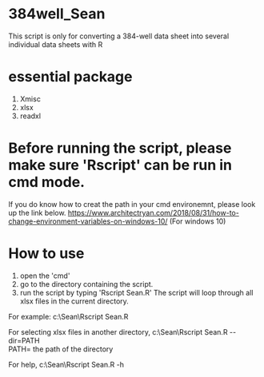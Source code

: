 # 384well_Sean
This script is only for converting a 384-well data sheet into several individual data sheets with R 
# essential package
1. Xmisc
2. xlsx
3. readxl

# Before running the script, please make sure 'Rscript' can be run in cmd mode.
If you do know how to creat the path in your cmd environemnt, please look up the link below. 
https://www.architectryan.com/2018/08/31/how-to-change-environment-variables-on-windows-10/ (For windows 10)

# How to use
1. open the 'cmd'
2. go to the directory containing the script.
3. run the script by typing 'Rscript Sean.R'
The script will loop through all xlsx files in the current directory.

For example:
c:\Sean\Rscript Sean.R

For selecting xlsx files in another directory, 
c:\Sean\Rscript Sean.R --dir=PATH  
PATH= the path of the directory

For help,
c:\Sean\Rscript Sean.R -h

